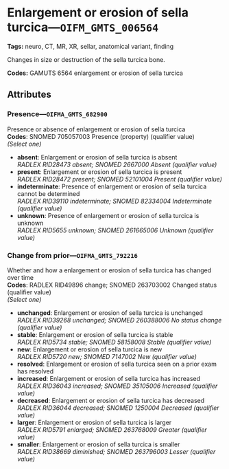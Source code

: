 # Enlargement or erosion of sella turcica—`OIFM_GMTS_006564`

**Tags:** neuro, CT, MR, XR, sellar, anatomical variant, finding

Changes in size or destruction of the sella turcica bone.

**Codes:** GAMUTS 6564 enlargement or erosion of sella turcica

## Attributes

### Presence—`OIFMA_GMTS_682900`

Presence or absence of enlargement or erosion of sella turcica  
**Codes**: SNOMED 705057003 Presence (property) (qualifier value)  
*(Select one)*

- **absent**: Enlargement or erosion of sella turcica is absent  
_RADLEX RID28473 absent; SNOMED 2667000 Absent (qualifier value)_
- **present**: Enlargement or erosion of sella turcica is present  
_RADLEX RID28472 present; SNOMED 52101004 Present (qualifier value)_
- **indeterminate**: Presence of enlargement or erosion of sella turcica cannot be determined  
_RADLEX RID39110 indeterminate; SNOMED 82334004 Indeterminate (qualifier value)_
- **unknown**: Presence of enlargement or erosion of sella turcica is unknown  
_RADLEX RID5655 unknown; SNOMED 261665006 Unknown (qualifier value)_

### Change from prior—`OIFMA_GMTS_792216`

Whether and how a enlargement or erosion of sella turcica has changed over time  
**Codes**: RADLEX RID49896 change; SNOMED 263703002 Changed status (qualifier value)  
*(Select one)*

- **unchanged**: Enlargement or erosion of sella turcica is unchanged  
_RADLEX RID39268 unchanged; SNOMED 260388006 No status change (qualifier value)_
- **stable**: Enlargement or erosion of sella turcica is stable  
_RADLEX RID5734 stable; SNOMED 58158008 Stable (qualifier value)_
- **new**: Enlargement or erosion of sella turcica is new  
_RADLEX RID5720 new; SNOMED 7147002 New (qualifier value)_
- **resolved**: Enlargement or erosion of sella turcica seen on a prior exam has resolved  
- **increased**: Enlargement or erosion of sella turcica has increased  
_RADLEX RID36043 increased; SNOMED 35105006 Increased (qualifier value)_
- **decreased**: Enlargement or erosion of sella turcica has decreased  
_RADLEX RID36044 decreased; SNOMED 1250004 Decreased (qualifier value)_
- **larger**: Enlargement or erosion of sella turcica is larger  
_RADLEX RID5791 enlarged; SNOMED 263768009 Greater (qualifier value)_
- **smaller**: Enlargement or erosion of sella turcica is smaller  
_RADLEX RID38669 diminished; SNOMED 263796003 Lesser (qualifier value)_